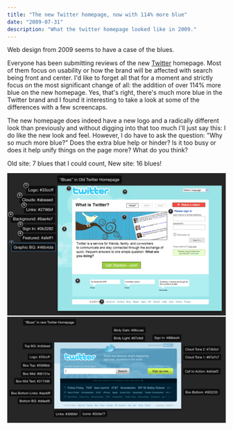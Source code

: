 ```yaml
---
title: "The new Twitter homepage, now with 114% more blue"
date: "2009-07-31"
description: "What the twitter homepage looked like in 2009."
---
```


<aside class="tldr">
Web design from 2009 seems to have a case of the blues.
</aside>

Everyone has been submitting reviews of the new [Twitter](https://www.twitter.com) homepage. Most of them focus on usability or how the brand will be affected with search being front and center. I'd like to forget all that for a moment and strictly focus on the most significant change of all: the addition of over 114% more blue on the new homepage. Yes, that's right, there's much more blue in the Twitter brand and I found it interesting to take a look at some of the differences with a few screencaps.

The new homepage does indeed have a new logo and a radically different look than previously and without digging into that too much I'll just say this: I do like the new look and feel. However, I do have to ask the question: "Why so much more blue?" Does the extra blue help or hinder? Is it too busy or does it help unify things on the page more? What do you think?

<aside>Old site: 7 blues that I could count, New site: 16 blues!</aside>

![](/img/1158376-Picture%2014.png)
![](/img/1158377-Picture%2015.png)
